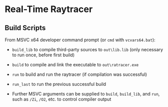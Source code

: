 # Real-Time Raytracer

## Build Scripts

From MSVC x64 developer command prompt (or `cmd` with `vcvars64.bat`):

- `build_lib` to compile third-party sources to `out\lib.lib` (only necessary to run once, before first build)

- `build` to compile and link the executable to `out\ratracer.exe`

- `run` to build and run the raytracer (if compilation was successful)

- `run_last` to run the previous successful build

- Further MSVC arguments can be supplied to `build`, `build_lib`, and `run`, such as `/Zi`, `/O2`, etc. to control compiler output
